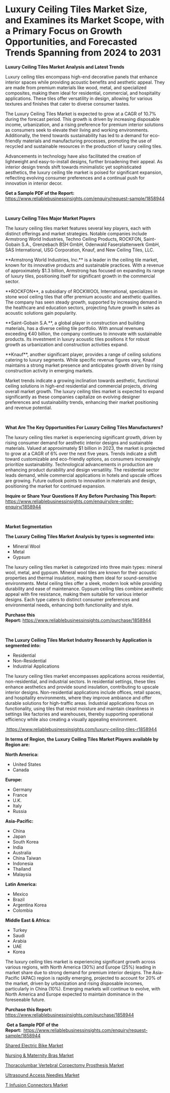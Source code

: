 <p><h1>Luxury Ceiling Tiles Market Size, and Examines its Market Scope, with a Primary Focus on Growth Opportunities, and Forecasted Trends Spanning from 2024 to 2031</h1></p><p><strong>Luxury Ceiling Tiles Market Analysis and Latest Trends</strong></p>
<p><p>Luxury ceiling tiles encompass high-end decorative panels that enhance interior spaces while providing acoustic benefits and aesthetic appeal. They are made from premium materials like wood, metal, and specialized composites, making them ideal for residential, commercial, and hospitality applications. These tiles offer versatility in design, allowing for various textures and finishes that cater to diverse consumer tastes.</p><p>The Luxury Ceiling Tiles Market is expected to grow at a CAGR of 10.7% during the forecast period. This growth is driven by increasing disposable income, urbanization, and a rising preference for premium interior solutions as consumers seek to elevate their living and working environments. Additionally, the trend towards sustainability has led to a demand for eco-friendly materials and manufacturing processes, promoting the use of recycled and sustainable resources in the production of luxury ceiling tiles.</p><p>Advancements in technology have also facilitated the creation of lightweight and easy-to-install designs, further broadening their appeal. As interior design trends shift towards minimalistic yet sophisticated aesthetics, the luxury ceiling tile market is poised for significant expansion, reflecting evolving consumer preferences and a continual push for innovation in interior decor.</p></p>
<p><strong>Get a Sample PDF of the Report:&nbsp;</strong> <a href="https://www.reliablebusinessinsights.com/enquiry/request-sample/1858944?utm_campaign=63&utm_medium=2&utm_source=Github&utm_content=ia&utm_term=11112024&utm_id=luxury-ceiling-tiles">https://www.reliablebusinessinsights.com/enquiry/request-sample/1858944</a></p>
<p>&nbsp;</p>
<p><strong>Luxury Ceiling Tiles Major Market Players</strong></p>
<p><p>The luxury ceiling tiles market features several key players, each with distinct offerings and market strategies. Notable companies include Armstrong World Industries, Techno Ceiling Products, ROCKFON, Saint-Gobain S.A., Grenzebach BSH GmbH, Odenwald Faserplattenwerk GmbH, SAS International, USG Corporation, Knauf, and New Ceiling Tiles, LLC.</p><p>**Armstrong World Industries, Inc.** is a leader in the ceiling tile market, known for its innovative products and sustainable practices. With a revenue of approximately $1.3 billion, Armstrong has focused on expanding its range of luxury tiles, positioning itself for significant growth in the commercial sector.</p><p>**ROCKFON**, a subsidiary of ROCKWOOL International, specializes in stone wool ceiling tiles that offer premium acoustic and aesthetic qualities. The company has seen steady growth, supported by increasing demand in the healthcare and education sectors, projecting future growth in sales as acoustic solutions gain popularity.</p><p>**Saint-Gobain S.A.**, a global player in construction and building materials, has a diverse ceiling tile portfolio. With annual revenues exceeding €40 billion, the company continues to innovate with sustainable products. Its investment in luxury acoustic tiles positions it for robust growth as urbanization and construction activities expand.</p><p>**Knauf**, another significant player, provides a range of ceiling solutions catering to luxury segments. While specific revenue figures vary, Knauf maintains a strong market presence and anticipates growth driven by rising construction activity in emerging markets.</p><p>Market trends indicate a growing inclination towards aesthetic, functional ceiling solutions in high-end residential and commercial projects, driving overall market growth. The luxury ceiling tiles market is expected to expand significantly as these companies capitalize on evolving designer preferences and sustainability trends, enhancing their market positioning and revenue potential.</p></p>
<p>&nbsp;</p>
<p><strong>What Are The Key Opportunities For Luxury Ceiling Tiles Manufacturers?</strong></p>
<p><p>The luxury ceiling tiles market is experiencing significant growth, driven by rising consumer demand for aesthetic interior designs and sustainable materials. Valued at approximately $1 billion in 2023, the market is projected to grow at a CAGR of 6% over the next five years. Trends indicate a shift toward customizable and eco-friendly options, as consumers increasingly prioritize sustainability. Technological advancements in production are enhancing product durability and design versatility. The residential sector leads demand, while commercial applications in hotels and upscale offices are growing. Future outlook points to innovation in materials and design, positioning the market for continued expansion.</p></p>
<p><strong>Inquire or Share Your Questions If Any Before Purchasing This Report:</strong> <a href="https://www.reliablebusinessinsights.com/enquiry/pre-order-enquiry/1858944?utm_campaign=63&utm_medium=2&utm_source=Github&utm_content=ia&utm_term=11112024&utm_id=luxury-ceiling-tiles">https://www.reliablebusinessinsights.com/enquiry/pre-order-enquiry/1858944</a></p>
<p>&nbsp;</p>
<p><strong>Market Segmentation</strong></p>
<p><strong>The Luxury Ceiling Tiles Market Analysis by types is segmented into:</strong></p>
<p><ul><li>Mineral Wool</li><li>Metal</li><li>Gypsum</li></ul></p>
<p><p>The luxury ceiling tiles market is categorized into three main types: mineral wool, metal, and gypsum. Mineral wool tiles are known for their acoustic properties and thermal insulation, making them ideal for sound-sensitive environments. Metal ceiling tiles offer a sleek, modern look while providing durability and ease of maintenance. Gypsum ceiling tiles combine aesthetic appeal with fire resistance, making them suitable for various interior designs. Each type caters to distinct consumer preferences and environmental needs, enhancing both functionality and style.</p></p>
<p><strong>Purchase this Report:&nbsp;</strong><a href="https://www.reliablebusinessinsights.com/purchase/1858944?utm_campaign=63&utm_medium=2&utm_source=Github&utm_content=ia&utm_term=11112024&utm_id=luxury-ceiling-tiles">https://www.reliablebusinessinsights.com/purchase/1858944</a></p>
<p>&nbsp;</p>
<p><strong>The Luxury Ceiling Tiles Market Industry Research by Application is segmented into:</strong></p>
<p><ul><li>Residential</li><li>Non-Residential</li><li>Industrial Applications</li></ul></p>
<p><p>The luxury ceiling tiles market encompasses applications across residential, non-residential, and industrial sectors. In residential settings, these tiles enhance aesthetics and provide sound insulation, contributing to upscale interior designs. Non-residential applications include offices, retail spaces, and hospitality environments, where they improve ambiance and offer durable solutions for high-traffic areas. Industrial applications focus on functionality, using tiles that resist moisture and maintain cleanliness in settings like factories and warehouses, thereby supporting operational efficiency while also creating a visually appealing environment.</p></p>
<p><a href="https://www.reliablebusinessinsights.com/luxury-ceiling-tiles-r1858944?utm_campaign=63&utm_medium=2&utm_source=Github&utm_content=ia&utm_term=11112024&utm_id=luxury-ceiling-tiles">&nbsp;https://www.reliablebusinessinsights.com/luxury-ceiling-tiles-r1858944</a></p>
<p><strong>In terms of Region, the Luxury Ceiling Tiles Market Players available by Region are:</strong></p>
<p>
    <p> <strong> North America: </strong>
        <ul>
            <li>United States</li>
            <li>Canada</li>
        </ul>
        </p> 
    <p> <strong> Europe: </strong>
        <ul>
            <li>Germany</li>
            <li>France</li>
            <li>U.K.</li>
            <li>Italy</li>
            <li>Russia</li>
        </ul>
        </p> 
    <p> <strong> Asia-Pacific: </strong>
        <ul>
            <li>China</li>
            <li>Japan</li>
            <li>South Korea</li>
            <li>India</li>
            <li>Australia</li>
            <li>China Taiwan</li>
            <li>Indonesia</li>
            <li>Thailand</li>
            <li>Malaysia</li>
        </ul>
        </p> 
    <p> <strong> Latin America: </strong>
        <ul>
            <li>Mexico</li>
            <li>Brazil</li>
            <li>Argentina Korea</li>
            <li>Colombia</li>
        </ul>
        </p> 
    <p> <strong> Middle East & Africa: </strong>
        <ul>
            <li>Turkey</li>
            <li>Saudi</li>
            <li>Arabia</li>
            <li>UAE</li>
            <li>Korea</li>
        </ul>
    </p>
    </p>
<p><p>The luxury ceiling tiles market is experiencing significant growth across various regions, with North America (30%) and Europe (25%) leading in market share due to strong demand for premium interior designs. The Asia-Pacific (APAC) region is rapidly emerging, projected to account for 20% of the market, driven by urbanization and rising disposable incomes, particularly in China (10%). Emerging markets will continue to evolve, with North America and Europe expected to maintain dominance in the foreseeable future.</p></p>
<p><strong>Purchase this Report: </strong><a href="https://www.reliablebusinessinsights.com/purchase/1858944?utm_campaign=63&utm_medium=2&utm_source=Github&utm_content=ia&utm_term=11112024&utm_id=luxury-ceiling-tiles">https://www.reliablebusinessinsights.com/purchase/1858944</a></p>
<p>&nbsp;<strong>Get a Sample PDF of the Report:&nbsp;&nbsp;</strong><a href="https://www.reliablebusinessinsights.com/enquiry/request-sample/1858944?utm_campaign=63&utm_medium=2&utm_source=Github&utm_content=ia&utm_term=11112024&utm_id=luxury-ceiling-tiles">https://www.reliablebusinessinsights.com/enquiry/request-sample/1858944</a></p>
<p><strong></strong></p>
<p><p><a href="https://www.linkedin.com/pulse/emerging-opportunities-challenges-global-shared-electric-bike-ihk7c?utm_campaign=63&utm_medium=2&utm_source=Github&utm_content=ia&utm_term=11112024&utm_id=luxury-ceiling-tiles">Shared Electric Bike Market</a></p><p><a href="https://github.com/MCGEE-CRANECaitlyn/Market-Research-Report-List-1/blob/main/nursing-maternity-bras-market.md?utm_campaign=63&utm_medium=2&utm_source=Github&utm_content=ia&utm_term=11112024&utm_id=luxury-ceiling-tiles">Nursing & Maternity Bras Market</a></p><p><a href="https://issuu.com/reportprime-2/docs/thoracolumbar-vertebral-corpectomy-_044f175a3eb4ff?utm_campaign=63&utm_medium=2&utm_source=Github&utm_content=ia&utm_term=11112024&utm_id=luxury-ceiling-tiles">Thoracolumbar Vertebral Corpectomy Prosthesis Market</a></p><p><a href="https://issuu.com/reportprime-2/docs/ultrasound-access-needles-market-si_989187860b9f48?utm_campaign=63&utm_medium=2&utm_source=Github&utm_content=ia&utm_term=11112024&utm_id=luxury-ceiling-tiles">Ultrasound Access Needles Market</a></p><p><a href="https://www.linkedin.com/pulse/trends-global-infusion-connectors-market-forecast-analysis-2024-bnbsc?utm_campaign=63&utm_medium=2&utm_source=Github&utm_content=ia&utm_term=11112024&utm_id=luxury-ceiling-tiles">T Infusion Connectors Market</a></p></p>